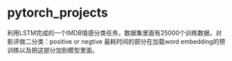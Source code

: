# pytorch_projects  
利用LSTM完成的一个IMDB情感分类任务，数据集里面有25000个训练数据，对影评做二分类：positive or negtive
最耗时间的部分在加载word embedding的预训练以及把这部分加到模型里面。
